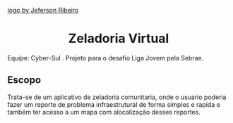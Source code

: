 <a href="logo.png">logo by Jeferson Ribeiro</a>
<h1 align="center">Zeladoria Virtual</h1>
Equipe: Cyber-Sul
.
  Projeto para o desafio Liga Jovem pela Sebrae.
<h2>Escopo</h2>
  Trata-se de um aplicativo de zeladoria comunitaria, onde o usuario poderia fazer um reporte de problema infraestrutural de forma simples e rapida e também ter acesso a um mapa com alocalização desses reportes.
